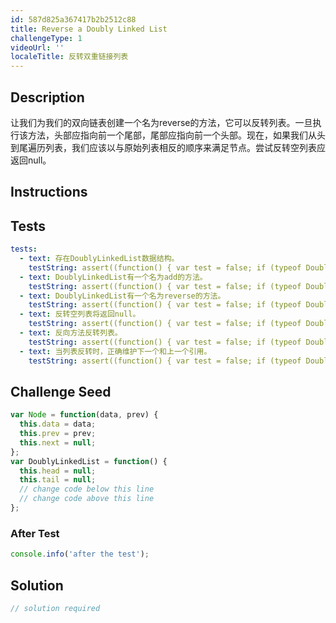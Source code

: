 ```yaml
---
id: 587d825a367417b2b2512c88
title: Reverse a Doubly Linked List
challengeType: 1
videoUrl: ''
localeTitle: 反转双重链接列表
---
```


## Description
<section id="description">让我们为我们的双向链表创建一个名为reverse的方法，它可以反转列表。一旦执行该方法，头部应指向前一个尾部，尾部应指向前一个头部。现在，如果我们从头到尾遍历列表，我们应该以与原始列表相反的顺序来满足节点。尝试反转空列表应返回null。 </section>

## Instructions
<section id="instructions">
</section>

## Tests
<section id='tests'>

```yml
tests:
  - text: 存在DoublyLinkedList数据结构。
    testString: assert((function() { var test = false; if (typeof DoublyLinkedList !== 'undefined') { test = new DoublyLinkedList() }; return (typeof test == 'object')})(), 'The DoublyLinkedList data structure exists.');
  - text: DoublyLinkedList有一个名为add的方法。
    testString: assert((function() { var test = false; if (typeof DoublyLinkedList !== 'undefined') { test = new DoublyLinkedList() }; if (test.add == undefined) { return false; }; return (typeof test.add == 'function')})(), 'The DoublyLinkedList has a method called add.');
  - text: DoublyLinkedList有一个名为reverse的方法。
    testString: assert((function() { var test = false; if (typeof DoublyLinkedList !== 'undefined') { test = new DoublyLinkedList() }; if (test.reverse == undefined) { return false; }; return (typeof test.reverse == 'function')})(), 'The DoublyLinkedList has a method called reverse.');
  - text: 反转空列表将返回null。
    testString: assert((function() { var test = false; if (typeof DoublyLinkedList !== 'undefined') { test = new DoublyLinkedList() }; return (test.reverse() == null); })(), 'Reversing an empty list returns null.');
  - text: 反向方法反转列表。
    testString: assert((function() { var test = false; if (typeof DoublyLinkedList !== 'undefined') { test = new DoublyLinkedList() }; test.add(58); test.add(61); test.add(32); test.reverse(); return (test.print().join('') == '326158'); })(), 'The reverse method reverses the list.');
  - text: 当列表反转时，正确维护下一个和上一个引用。
    testString: assert((function() { var test = false; if (typeof DoublyLinkedList !== 'undefined') { test = new DoublyLinkedList() }; test.add(11); test.add(22); test.add(33); test.reverse(); return (test.printReverse().join('') == '112233'); })(), 'The next and previous references are correctly maintained when a list is reversed.');

```

</section>

## Challenge Seed
<section id='challengeSeed'>

<div id='js-seed'>

```js
var Node = function(data, prev) {
  this.data = data;
  this.prev = prev;
  this.next = null;
};
var DoublyLinkedList = function() {
  this.head = null;
  this.tail = null;
  // change code below this line
  // change code above this line
};

```

</div>


### After Test
<div id='js-teardown'>

```js
console.info('after the test');
```

</div>

</section>

## Solution
<section id='solution'>

```js
// solution required
```
</section>
